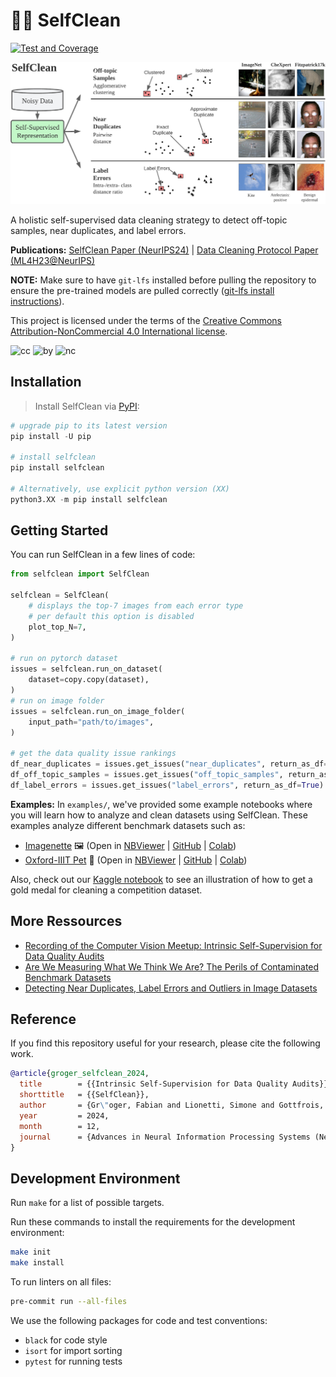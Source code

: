 # 🧼🔎 SelfClean

[![Test and Coverage](https://github.com/Digital-Dermatology/SelfClean/actions/workflows/pytest-coverage.yml/badge.svg)](https://github.com/Digital-Dermatology/SelfClean/actions/workflows/pytest-coverage.yml)

![SelfClean Teaser](https://github.com/Digital-Dermatology/SelfClean/raw/main/assets/SelfClean_Teaser.png)

A holistic self-supervised data cleaning strategy to detect off-topic samples, near duplicates, and label errors.

**Publications:** [SelfClean Paper (NeurIPS24)](https://arxiv.org/abs/2305.17048) | [Data Cleaning Protocol Paper (ML4H23@NeurIPS)](https://arxiv.org/abs/2309.06961)

**NOTE:** Make sure to have `git-lfs` installed before pulling the repository to ensure the pre-trained models are pulled correctly ([git-lfs install instructions](https://docs.github.com/en/repositories/working-with-files/managing-large-files/installing-git-large-file-storage)).

This project is licensed under the terms of the [Creative Commons Attribution-NonCommercial 4.0 International license](https://creativecommons.org/licenses/by-nc/4.0/).

<img src="https://mirrors.creativecommons.org/presskit/icons/cc.svg" alt="cc" width="20"/> <img src="https://mirrors.creativecommons.org/presskit/icons/by.svg" alt="by" width="20"/> <img src="https://mirrors.creativecommons.org/presskit/icons/nc.svg" alt="nc" width="20"/>

## Installation

> Install SelfClean via [PyPI](https://pypi.org/project/selfclean/):

```python
# upgrade pip to its latest version
pip install -U pip

# install selfclean
pip install selfclean

# Alternatively, use explicit python version (XX)
python3.XX -m pip install selfclean
```

## Getting Started

You can run SelfClean in a few lines of code:

```python
from selfclean import SelfClean

selfclean = SelfClean(
    # displays the top-7 images from each error type
    # per default this option is disabled
    plot_top_N=7,
)

# run on pytorch dataset
issues = selfclean.run_on_dataset(
    dataset=copy.copy(dataset),
)
# run on image folder
issues = selfclean.run_on_image_folder(
    input_path="path/to/images",
)

# get the data quality issue rankings
df_near_duplicates = issues.get_issues("near_duplicates", return_as_df=True)
df_off_topic_samples = issues.get_issues("off_topic_samples", return_as_df=True)
df_label_errors = issues.get_issues("label_errors", return_as_df=True)
```

**Examples:**
In `examples/`, we've provided some example notebooks where you will learn how to analyze and clean datasets using SelfClean.
These examples analyze different benchmark datasets such as:

- <a href="https://github.com/fastai/imagenette">Imagenette</a> 🖼️ (Open in <a href="https://nbviewer.org/github/Digital-Dermatology/SelfClean/blob/main/examples/Investigate_Imagenette.ipynb">NBViewer</a> | <a href="https://github.com/Digital-Dermatology/SelfClean/blob/main/examples/Investigate_Imagenette.ipynb">GitHub</a> | <a href="https://colab.research.google.com/github/Digital-Dermatology/SelfClean/blob/main/examples/Investigate_Imagenette.ipynb">Colab</a>)
- <a href="https://www.robots.ox.ac.uk/~vgg/data/pets/">Oxford-IIIT Pet</a> 🐶 (Open in <a href="https://nbviewer.org/github/Digital-Dermatology/SelfClean/blob/main/examples/Investigate_OxfordIIITPet.ipynb">NBViewer</a> | <a href="https://github.com/Digital-Dermatology/SelfClean/blob/main/examples/Investigate_OxfordIIITPet.ipynb">GitHub</a> | <a href="https://colab.research.google.com/github/Digital-Dermatology/SelfClean/blob/main/examples/Investigate_OxfordIIITPet.ipynb">Colab</a>)

Also, check out our <a href="https://www.kaggle.com/code/fabiangrger/removing-the-psychic-from-the-dataset">Kaggle notebook</a> to see an illustration of how to get a gold medal for cleaning a competition dataset.

## More Ressources

- [Recording of the Computer Vision Meetup: Intrinsic Self-Supervision for Data Quality Audits​](https://www.youtube.com/watch?v=mxHP7glU5Go)
- [Are We Measuring What We Think We Are? The Perils of Contaminated Benchmark Datasets](https://medium.com/voxel51/are-we-measuring-what-we-think-we-are-the-perils-of-contaminated-benchmark-datasets-037c61932d82)
- [Detecting Near Duplicates, Label Errors and Outliers in Image Datasets](https://medium.com/@gafner99/detecting-near-duplicates-to-label-errors-and-outliers-in-image-dataset-c6c8f9195a9c)

## Reference
If you find this repository useful for your research, please cite the following work.

```bib
@article{groger_selfclean_2024,
  title        = {{Intrinsic Self-Supervision for Data Quality Audits}},
  shorttitle   = {{SelfClean}},
  author       = {Gr\"oger, Fabian and Lionetti, Simone and Gottfrois, Philippe and Gonzalez-Jimenez, Alvaro and Amruthalingam, Ludovic and Consortium, Labelling and Groh, Matthew and Navarini, Alexander A. and Pouly, Marc},
  year         = 2024,
  month        = 12,
  journal      = {Advances in Neural Information Processing Systems (NeurIPS)},
}
```

## Development Environment
Run `make` for a list of possible targets.

Run these commands to install the requirements for the development environment:
```bash
make init
make install
```

To run linters on all files:
```bash
pre-commit run --all-files
```

We use the following packages for code and test conventions:
- `black` for code style
- `isort` for import sorting
- `pytest` for running tests
